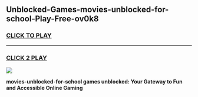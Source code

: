 
## Unblocked-Games-movies-unblocked-for-school-Play-Free-ov0k8
<h3>
<a href="https://premium76.site?title=movies-unblocked-for-school&ref=10A">CLICK TO PLAY</a></h3>
<hr>

<h3>
<a href="https://premium76.site?title=movies-unblocked-for-school&ref=10A">CLICK 2 PLAY</a>
  
</h3>

<a href="https://premium76.site?title=movies-unblocked-for-school&ref=10A"><img src="https://clearcache.store/games.png"></a>


**movies-unblocked-for-school games unblocked: Your Gateway to Fun and Accessible Online Gaming**
